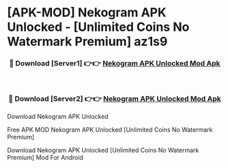 # [APK-MOD] Nekogram APK Unlocked - [Unlimited Coins No Watermark Premium] az1s9



<div align="center">
<h3>🔴 Download [Server1] 👉👉 <a href="https://momento.my/?title=Nekogram_APK_Unlocked">Nekogram APK Unlocked Mod Apk</a></h3><br>

<h3>🔴 Download [Server2] 👉👉 <a href="https://momento.my/?title=Nekogram_APK_Unlocked">Nekogram APK Unlocked Mod Apk</a></h3>
</div>



Download Nekogram APK Unlocked 

Free APK MOD Nekogram APK Unlocked [Unlimited Coins No Watermark Premium]

Download Nekogram APK Unlocked [Unlimited Coins No Watermark Premium] Mod For Android
